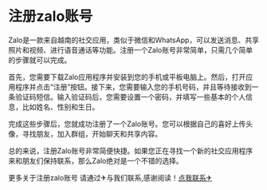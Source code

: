 # 注册zalo账号

Zalo是一款来自越南的社交应用，类似于微信和WhatsApp，可以发送消息、共享照片和视频、进行语音通话等功能。注册一个Zalo账号非常简单，只需几个简单的步骤就可以完成。

首先，您需要下载Zalo应用程序并安装到您的手机或平板电脑上。然后，打开应用程序并点击“注册”按钮。接下来，您需要输入您的手机号码，并且等待接收到一条验证码短信。输入验证码后，您需要设置一个密码，并填写一些基本的个人信息，比如姓名、性别和生日。

完成这些步骤后，您就成功注册了一个Zalo账号。您可以根据自己的喜好上传头像，寻找朋友，加入群组，开始聊天和共享内容。

总的来说，注册Zalo账号非常简便快捷。如果您正在寻找一个新的社交应用程序来和朋友们保持联系，那么Zalo绝对是一个不错的选择。

更多关于注册zalo账号 请通过✈与我们联系,感谢阅读！[点我联系✈](https://docs.G208.com)